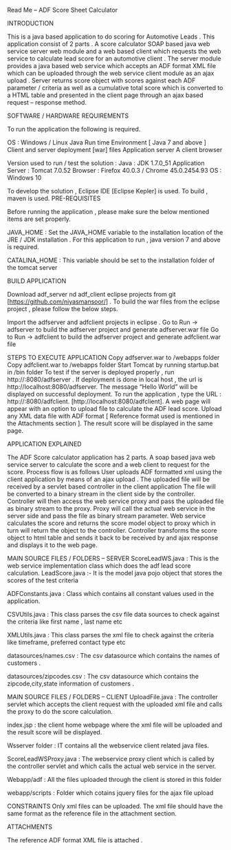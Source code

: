 Read Me – ADF Score Sheet Calculator

INTRODUCTION

This is a java based application to do scoring for Automotive Leads . This application consist of 2 parts . A score calculator SOAP based  java web service server web module and a web based client which requests the web service to calculate lead score for an automotive client .
The server module provides a java based web service which accepts an ADF format XML file which can be uploaded through the web service client module as an ajax upload . Server returns score object with scores against each ADF parameter / criteria as well as a cumulative total score which is converted to a HTML table and presented in the client page through an ajax based request – response method.

SOFTWARE / HARDWARE REQUIREMENTS

To run the application the following is required.

OS : Windows / Linux Java Run time Environment [ Java 7 and above ] Client and server deployment [war] files Application server A client browser

Version used to run / test the solution :
Java : JDK 1.7.0_51 Application Server : Tomcat 7.0.52 Browser : Firefox 40.0.3 / Chrome 45.0.2454.93 OS : Windows 10

To develop the solution , Eclipse IDE [Eclipse Kepler] is used. To build , maven is used.
PRE-REQUISITES

Before running the application , please make sure the below mentioned items are set properly.

JAVA_HOME : Set the JAVA_HOME variable to the installation location of the JRE / JDK installation . For this application to run , java version 7 and above is required.

CATALINA_HOME : This variable should be set to the installation folder of the tomcat server

BUILD APPLICATION

Download adf_server nd adf_client eclipse projects from git [https://github.com/niyasmansoor/] . To build the war files from the eclipse project , please follow the below steps.

Import the adfserver and adfclient projects in eclipse . Go to Run → adfserver to build the adfserver project and generate adfserver.war file Go to Run → adfclient to build the adfserver project and generate adfclient.war file

STEPS TO EXECUTE APPLICATION
Copy adfserver.war to /webapps folder Copy adfclient.war to /webapps folder Start Tomcat by running startup.bat in /bin folder To test if the server is deployed properly , run http://:8080/adfserver . If deployment is done in local host , the url is http://localhost:8080/adfserver. The message “Hello World” will be displayed on successful deployment. To run the application , type the URL : http://:8080/adfclient. [http://localhost:8080/adfclient]. A web page will appear with an option to upload file to calculate the ADF lead score. Upload any XML data file with ADF format [ Reference format used is mentioned in the Attachments section ]. The result score will be displayed in the same page.

APPLICATION EXPLAINED

The ADF Score calculator application has 2 parts. A soap based java web service server      to calculate the        score and a web client to request for the score. Process flow is as follows
User uploads ADF formatted xml using the client application by means of an ajax upload . The uploaded file will be received by a servlet based controller in the client application The file will be converted to a binary stream in the client side by the controller. Controller will then access the web service proxy and pass the uploaded file as binary stream to the proxy. Proxy will call the actual web service in the server side and pass the file as binary stream parameter. Web service calculates the score and returns the score model object to proxy which in turn will return the object to the controller. Controller transforms the score object to html table and sends it back to be received by and ajax response and displays it to the web page.

MAIN SOURCE FILES / FOLDERS – SERVER
ScoreLeadWS.java : This is the web service implementation class which does the adf lead score calculation. LeadScore.java :- It is the model java pojo object that stores the scores of the test criteria

ADFConstants.java : Class which contains all constant values used in the application.

CSVUtils.java : This class parses the csv file data sources to check against the criteria like first name , last name etc

XMLUtils.java : This class parses the xml file to check against the criteria like timeframe, preferred contact type etc

datasources/names.csv : The csv datasource which contains the names of customers .

datasources/zipcodes.csv : The csv datasource which contains the zipcode,city,state information of customers .

MAIN SOURCE FILES / FOLDERS – CLIENT
UploadFile.java : The controller servlet which accepts the client request with the uploaded xml file and calls the proxy to do the score calculation.

index.jsp : the client home webpage where the xml file will be uploaded and the result score will be displayed.

Wsserver folder : IT contains all the webservice client related java files.

ScoreLeadWSProxy.java : The webservice proxy client which is called by the controller servlet and which calls the actual web service in the server.

Webapp/adf : All the files uploaded through the client is stored in this folder

webapp/scripts : Folder which cotains jquery files for the ajax file upload

CONSTRAINTS
Only xml files can be uploaded. The xml file should have the same format as the reference file in the attachment section.

ATTACHMENTS

The reference ADF format XML file is attached .
